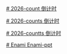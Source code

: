 [# 2026-count
倒计时](https://Enami087.github.io/2026-count/2026_count.html)

[# 2026-counts
倒计时](https://Enami087.github.io/2026-count/2026_counts.html)

[# 2026-countts
倒计时](https://Enami087.github.io/2026-count/2026_countts.html)

[# Enami
Enami-ppt](https://Enami087.github.io/2026-count/Enami.html)
